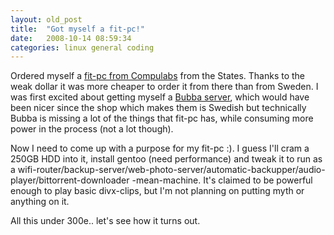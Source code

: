 ```yaml
---
layout: old_post
title:  "Got myself a fit-pc!"
date:   2008-10-14 08:59:34 
categories: linux general coding 
---
```

Ordered myself a [fit-pc from Compulabs](http://www.fit-pc.com/new/about-fit-pc.html) from the States. Thanks to the weak dollar it was more cheaper to order it from there than from Sweden. I was first excited about getting myself a [Bubba server](http://excito.com/bubba/about-bubba.html), which would have been nicer since the shop which makes them is Swedish but technically Bubba is missing a lot of the things that fit-pc has, while consuming more power in the process (not a lot though).

Now I need to come up with a purpose for my fit-pc :). I guess I'll cram a 250GB HDD into it, install gentoo (need performance) and tweak it to run as a wifi-router/backup-server/web-photo-server/automatic-backupper/audio-player/bittorrent-downloader -mean-machine. It's claimed to be powerful enough to play basic divx-clips, but I'm not planning on putting myth or anything on it.

All this under 300e.. let's see how it turns out.	
